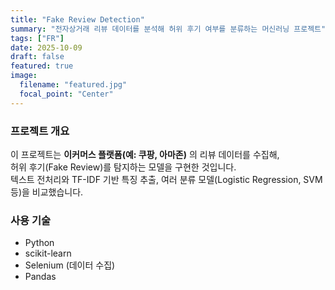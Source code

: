 ```yaml
---
title: "Fake Review Detection"
summary: "전자상거래 리뷰 데이터를 분석해 허위 후기 여부를 분류하는 머신러닝 프로젝트"
tags: ["FR"]
date: 2025-10-09
draft: false
featured: true
image:
  filename: "featured.jpg"
  focal_point: "Center"
---
```


### 프로젝트 개요
이 프로젝트는 **이커머스 플랫폼(예: 쿠팡, 아마존)** 의 리뷰 데이터를 수집해,  
허위 후기(Fake Review)를 탐지하는 모델을 구현한 것입니다.  
텍스트 전처리와 TF-IDF 기반 특징 추출, 여러 분류 모델(Logistic Regression, SVM 등)을 비교했습니다.

### 사용 기술
- Python  
- scikit-learn  
- Selenium (데이터 수집)  
- Pandas

